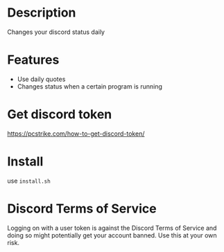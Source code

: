# Description
Changes your discord status daily

# Features
- Use daily quotes
- Changes status when a certain program is running

# Get discord token
https://pcstrike.com/how-to-get-discord-token/

# Install
use `install.sh`

# Discord Terms of Service
Logging on with a user token is against the Discord Terms of Service
and doing so might potentially get your account banned. Use this at your own risk.
